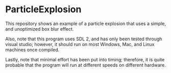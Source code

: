 # ParticleExplosion
This repository shows an example of a particle explosion that uses a simple, and unoptimized box blur effect. <br />

Also, note that this program uses SDL 2, and has only been tested through visual studio; however, it should run on most Windows, Mac, and Linux machines once compiled.<br />

Lastly, note that minimal effort has been put into timing; therefore, it is quite probable that the program will run at different speeds on different hardware.
